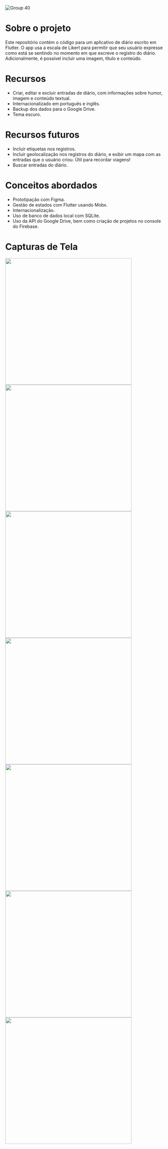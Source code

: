 

![Group 40](https://user-images.githubusercontent.com/28585648/137657878-6a60fcee-a8a8-47f5-9e59-7e34fca50beb.png)


# Sobre o projeto
Este repositório contém o código para um aplicativo de diário escrito em Flutter. O app usa a escala de Likert para permitir que seu usuário expresse como está se sentindo no momento em que escreve o registro do diário. Adicionalmente, é possível incluir uma imagem, título e conteúdo.

# Recursos
- Criar, editar e excluir entradas de diário, com informações sobre humor, imagem e conteúdo textual.
- Internacionalizado em português e inglês.
- Backup dos dados para o Google Drive.
- Tema escuro.

# Recursos futuros
- Incluir etiquetas nos registros.
- Incluir geolocalização nos registros do diário, e exibir um mapa com as entradas que o usuário criou. Útil para recordar viagens!
- Buscar entradas do diário.

# Conceitos abordados
- Prototipação com Figma.
- Gestão de estados com Flutter usando Mobx.
- Internacionalização.
- Uso de banco de dados local com SQLite.
- Uso da API do Google Drive, bem como criação de projetos no console do Firebase.

# Capturas de Tela
<img src="https://user-images.githubusercontent.com/28585648/137660922-ca2bad93-8f8b-4e4f-875c-d0ee18f5589b.jpeg" height="400px">
<img src="https://user-images.githubusercontent.com/28585648/137660776-ebc5392e-dbe0-4862-a0e5-7400c514fee1.jpeg" height="400px">
<img src="https://user-images.githubusercontent.com/28585648/137660924-13166bdf-7d83-4907-a2a6-4634719cfdda.jpeg" height="400px">
<img src="https://user-images.githubusercontent.com/28585648/137660953-90f0493f-d43e-46b3-9089-e7f57a51b930.jpeg" height="400px">
<img src="https://user-images.githubusercontent.com/28585648/137660958-36e44696-1451-4803-ae76-0543b0b48345.jpeg" height="400px">
<img src="https://user-images.githubusercontent.com/28585648/137660965-3a56e8be-e771-42e6-a894-9d5336ea541a.jpeg" height="400px">
<img src="https://user-images.githubusercontent.com/28585648/137660984-751b3ebe-5d0e-45e1-831b-91c138b3cf7c.jpeg" height="400px">
